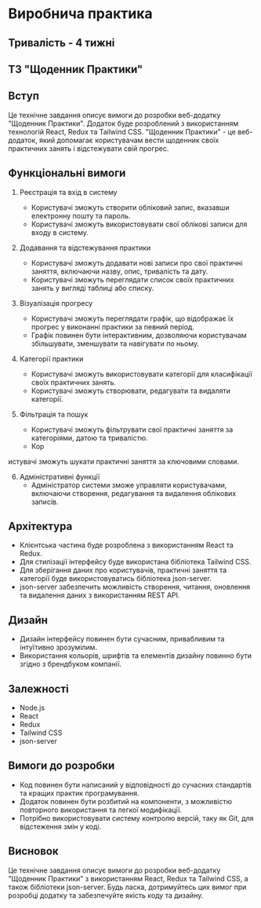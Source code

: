 # Виробнича практика

## Тривалість - 4 тижні

## ТЗ "Щоденник Практики"

## Вступ

Це технічне завдання описує вимоги до розробки веб-додатку "Щоденник Практики". Додаток буде розроблений з використанням технологій React, Redux та Tailwind CSS. "Щоденник Практики" - це веб-додаток, який допомагає користувачам вести щоденник своїх практичних занять і відстежувати свій прогрес.

## Функціональні вимоги

1. Реєстрація та вхід в систему
   - Користувачі зможуть створити обліковий запис, вказавши електронну пошту та пароль.
   - Користувачі зможуть використовувати свої облікові записи для входу в систему.

2. Додавання та відстежування практики
   - Користувачі зможуть додавати нові записи про свої практичні заняття, включаючи назву, опис, тривалість та дату.
   - Користувачі зможуть переглядати список своїх практичних занять у вигляді таблиці або списку.

3. Візуалізація прогресу
   - Користувачі зможуть переглядати графік, що відображає їх прогрес у виконанні практики за певний період.
   - Графік повинен бути інтерактивним, дозволяючи користувачам збільшувати, зменшувати та навігувати по ньому.

4. Категорії практики
   - Користувачі зможуть використовувати категорії для класифікації своїх практичних занять.
   - Користувачі зможуть створювати, редагувати та видаляти категорії.

5. Фільтрація та пошук
   - Користувачі зможуть фільтрувати свої практичні заняття за категоріями, датою та тривалістю.
   - Кор

истувачі зможуть шукати практичні заняття за ключовими словами.

6. Адміністративні функції
   - Адміністратор системи зможе управляти користувачами, включаючи створення, редагування та видалення облікових записів.

## Архітектура

- Клієнтська частина буде розроблена з використанням React та Redux.
- Для стилізації інтерфейсу буде використана бібліотека Tailwind CSS.
- Для зберігання даних про користувачів, практичні заняття та категорії буде використовуватись бібліотека json-server.
- json-server забезпечить можливість створення, читання, оновлення та видалення даних з використанням REST API.

## Дизайн

- Дизайн інтерфейсу повинен бути сучасним, привабливим та інтуїтивно зрозумілим.
- Використання кольорів, шрифтів та елементів дизайну повинно бути згідно з брендбуком компанії.

## Залежності

- Node.js
- React
- Redux
- Tailwind CSS
- json-server

## Вимоги до розробки

- Код повинен бути написаний у відповідності до сучасних стандартів та кращих практик програмування.
- Додаток повинен бути розбитий на компоненти, з можливістю повторного використання та легкої модифікації.
- Потрібно використовувати систему контролю версій, таку як Git, для відстеження змін у коді.

## Висновок

Це технічне завдання описує вимоги до розробки веб-додатку "Щоденник Практики" з використанням React, Redux та Tailwind CSS, а також бібліотеки json-server. Будь ласка, дотримуйтесь цих вимог при розробці додатку та забезпечуйте якість коду та дизайну.
